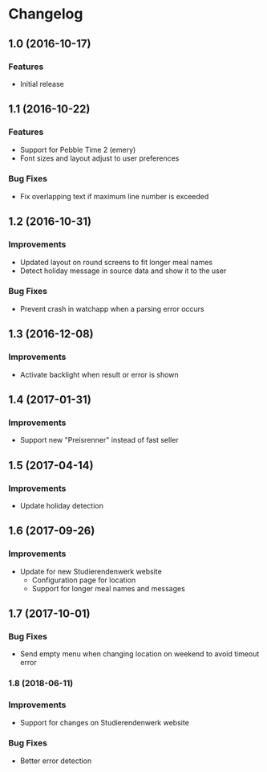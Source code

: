# Changelog


## 1.0 (2016-10-17)

### Features

* Initial release


## 1.1 (2016-10-22)

### Features

* Support for Pebble Time 2 (emery)
* Font sizes and layout adjust to user preferences

### Bug Fixes

* Fix overlapping text if maximum line number is exceeded


## 1.2 (2016-10-31)

### Improvements

* Updated layout on round screens to fit longer meal names
* Detect holiday message in source data and show it to the user

### Bug Fixes

* Prevent crash in watchapp when a parsing error occurs


## 1.3 (2016-12-08)

### Improvements

* Activate backlight when result or error is shown


## 1.4 (2017-01-31)

### Improvements

* Support new "Preisrenner" instead of fast seller


## 1.5 (2017-04-14)

### Improvements

* Update holiday detection


## 1.6 (2017-09-26)

### Improvements

* Update for new Studierendenwerk website
  * Configuration page for location
  * Support for longer meal names and messages


## 1.7 (2017-10-01)

### Bug Fixes

* Send empty menu when changing location on weekend to avoid timeout error


### 1.8 (2018-06-11)

### Improvements

* Support for changes on Studierendenwerk website

### Bug Fixes

* Better error detection
